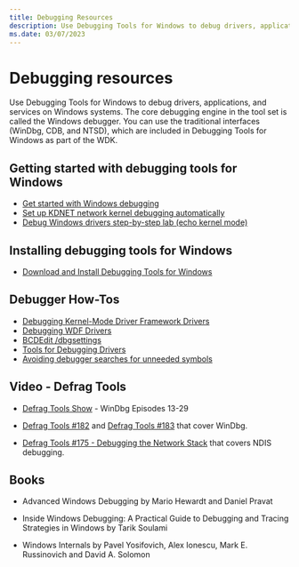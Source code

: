 ```yaml
---
title: Debugging Resources
description: Use Debugging Tools for Windows to debug drivers, applications, and services on Windows systems.
ms.date: 03/07/2023
---
```


# Debugging resources

Use Debugging Tools for Windows to debug drivers, applications, and services on Windows systems. The core debugging engine in the tool set is called the Windows debugger. You can use the traditional interfaces (WinDbg, CDB, and NTSD), which are included in Debugging Tools for Windows as part of the WDK.

## Getting started with debugging tools for Windows

- [Get started with Windows debugging](getting-started-with-windows-debugging.md)
- [Set up KDNET network kernel debugging automatically](setting-up-a-network-debugging-connection-automatically.md)
- [Debug Windows drivers step-by-step lab (echo kernel mode)](debug-universal-drivers---step-by-step-lab--echo-kernel-mode-.md)

## Installing debugging tools for Windows

- [Download and Install Debugging Tools for Windows](../download-the-wdk.md)

## Debugger How-Tos

- [Debugging Kernel-Mode Driver Framework Drivers](../wdf/debugging-kernel-mode-driver-framework-drivers.md)
- [Debugging WDF Drivers](./debug-universal-drivers---step-by-step-lab--echo-kernel-mode-.md)
- [BCDEdit /dbgsettings](../devtest/bcdedit--dbgsettings.md)
- [Tools for Debugging Drivers](../devtest/tools-for-debugging-drivers.md)
- [Avoiding debugger searches for unneeded symbols](./avoiding-debugger-searches-for-unneeded-symbols.md)

## Video - Defrag Tools

- [Defrag Tools Show](/shows/defrag-tools/)  - WinDbg Episodes 13-29

- [Defrag Tools #182](/shows/defrag-tools/182-windbg-preview-part-1) and [Defrag Tools #183](/shows/defrag-tools/183-windbg-preview-part-2) that cover WinDbg.

- [Defrag Tools #175 - Debugging the Network Stack](/shows/defrag-tools/175-debugging-network-stack) that covers NDIS debugging.

## Books

- Advanced Windows Debugging by Mario Hewardt and Daniel Pravat

- Inside Windows Debugging: A Practical Guide to Debugging and Tracing Strategies in Windows by Tarik Soulami

- Windows Internals by Pavel Yosifovich, Alex Ionescu, Mark E. Russinovich and David A. Solomon
